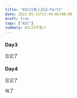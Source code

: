 ```yaml
---
title: "ASC21丢人日记-Part1"
date: 2021-05-15T13:44:05+08:00
draft: true
tags: ["ASC"]
summary: ASC22不丢人
---
```


### Day3
忘记了
### Day4
忘记了

咕了
